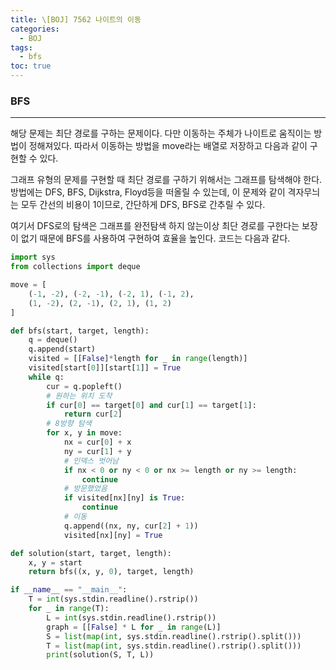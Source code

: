 ```yaml
---
title: \[BOJ] 7562 나이트의 이동
categories: 
  - BOJ
tags: 
  - bfs
toc: true
---
```


### BFS

---

해당 문제는 최단 경로를 구하는 문제이다. 다만 이동하는 주체가 나이트로 움직이는 방법이 정해져있다. 따라서 이동하는 방법을 move라는 배열로 저장하고 다음과 같이 구현할 수 있다.

그래프 유형의 문제를 구현할 때 최단 경로를 구하기 위해서는 그래프를 탐색해야 한다. 방법에는 DFS, BFS, Dijkstra, Floyd등을 떠올릴 수 있는데, 이 문제와 같이 격자무늬는 모두 간선의 비용이 1이므로, 간단하게 DFS, BFS로 간추릴 수 있다. 

여기서 DFS로의 탐색은 그래프를 완전탐색 하지 않는이상 최단 경로를 구한다는 보장이 없기 때문에 BFS를 사용하여 구현하여 효율을 높인다. 코드는 다음과 같다.

```python
import sys
from collections import deque

move = [
    (-1, -2), (-2, -1), (-2, 1), (-1, 2),
    (1, -2), (2, -1), (2, 1), (1, 2)
]

def bfs(start, target, length):
    q = deque()
    q.append(start)
    visited = [[False]*length for _ in range(length)]
    visited[start[0]][start[1]] = True
    while q:
        cur = q.popleft()
        # 원하는 위치 도착
        if cur[0] == target[0] and cur[1] == target[1]:
            return cur[2]
        # 8방향 탐색
        for x, y in move:
            nx = cur[0] + x
            ny = cur[1] + y
            # 인덱스 벗어남
            if nx < 0 or ny < 0 or nx >= length or ny >= length:
                continue
            # 방문했었음
            if visited[nx][ny] is True:
                continue
            # 이동
            q.append((nx, ny, cur[2] + 1))
            visited[nx][ny] = True

def solution(start, target, length):
    x, y = start
    return bfs((x, y, 0), target, length)

if __name__ == "__main__":
    T = int(sys.stdin.readline().rstrip())
    for _ in range(T):
        L = int(sys.stdin.readline().rstrip())
        graph = [[False] * L for _ in range(L)]
        S = list(map(int, sys.stdin.readline().rstrip().split()))
        T = list(map(int, sys.stdin.readline().rstrip().split()))
        print(solution(S, T, L))
```